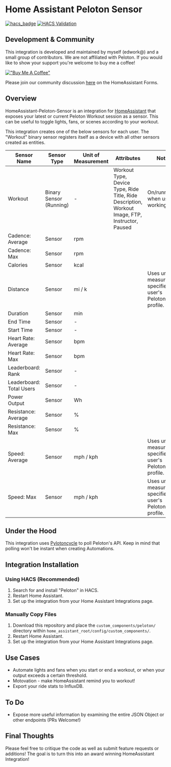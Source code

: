 # Home Assistant Peloton Sensor

[![hacs_badge](https://img.shields.io/badge/HACS-Default-41BDF5.svg)](https://github.com/hacs/integration)
[![HACS Validation](https://github.com/edwork/homeassistant-peloton-sensor/actions/workflows/validate.yml/badge.svg)](https://github.com/edwork/homeassistant-peloton-sensor/actions/workflows/validate.yml)

## Development & Community

This integration is developed and maintained by myself (edwork@) and a small group of contributors. We are not affiliated with Peloton. If you would like to show your support you're welcome to buy me a coffee!

[!["Buy Me A Coffee"](https://www.buymeacoffee.com/assets/img/custom_images/orange_img.png)](https://www.buymeacoffee.com/edwork)

Please join our community discussion [here](https://community.home-assistant.io/t/peloton-support/72555) on the HomeAssistant Forms.

## Overview

HomeAssistant-Peloton-Sensor is an integration for [HomeAssistant](https://www.home-assistant.io/) that exposes your latest or current Peloton Workout session as a sensor. This can be useful to toggle lights, fans, or scenes according to your workout.

This integration creates one of the below sensors for each user. The "Workout" binary sensor registers itself as a device with all other sensors created as entities.

| Sensor Name              | Sensor Type             | Unit of Measurement | Attributes                                                                                      | Notes                                                         |
| ------------------------ | ----------------------- | ------------------- | ----------------------------------------------------------------------------------------------- | ------------------------------------------------------------- |
| Workout                  | Binary Sensor (Running) | -                   | Workout Type, Device Type, Ride Title, Ride Description, Workout Image, FTP, Instructor, Paused | On/running when user is working out.                          |
| Cadence: Average         | Sensor                  | rpm                 |                                                                                                 |                                                               |
| Cadence: Max             | Sensor                  | rpm                 |                                                                                                 |                                                               |
| Calories                 | Sensor                  | kcal                |                                                                                                 |                                                               |
| Distance                 | Sensor                  | mi / k              |                                                                                                 | Uses unit of measurement specified in user's Peloton profile. |
| Duration                 | Sensor                  | min                 |                                                                                                 |                                                               |
| End Time                 | Sensor                  | -                   |                                                                                                 |                                                               |
| Start Time               | Sensor                  | -                   |                                                                                                 |                                                               |
| Heart Rate: Average      | Sensor                  | bpm                 |                                                                                                 |                                                               |
| Heart Rate: Max          | Sensor                  | bpm                 |                                                                                                 |                                                               |
| Leaderboard: Rank        | Sensor                  | -                   |                                                                                                 |                                                               |
| Leaderboard: Total Users | Sensor                  | -                   |                                                                                                 |                                                               |
| Power Output             | Sensor                  | Wh                  |                                                                                                 |                                                               |
| Resistance: Average      | Sensor                  | %                   |                                                                                                 |                                                               |
| Resistance: Max          | Sensor                  | %                   |                                                                                                 |                                                               |
| Speed: Average           | Sensor                  | mph / kph           |                                                                                                 | Uses unit of measurement specified in user's Peloton profile. |
| Speed: Max               | Sensor                  | mph / kph           |                                                                                                 | Uses unit of measurement specified in user's Peloton profile. |

## Under the Hood

This integration uses [Pylotoncycle](https://pypi.org/project/pylotoncycle/) to poll Peloton's API. Keep in mind that polling won't be instant when creating Automations.

## Integration Installation

### Using HACS (Recommended)

1. Search for and install "Peloton" in HACS.
2. Restart Home Assistant.
3. Set up the integration from your Home Assistant Integrations page.

### Manually Copy Files

1. Download this repository and place the `custom_components/peloton/` directory within `home_assistant_root/config/custom_components/`.
2. Restart Home Assistant.
3. Set up the integration from your Home Assistant Integrations page.

## Use Cases

- Automate lights and fans when you start or end a workout, or when your output exceeds a certain threshold.
- Motovation - make HomeAssistant remind you to workout!
- Export your ride stats to InfluxDB.

## To Do

- Expose more useful information by examining the entire JSON Object or other endpoints (PRs Welcome!)

## Final Thoughts

Please feel free to critique the code as well as submit feature requests or additions! The goal is to turn this into an award winning HomeAssistant Integration!
